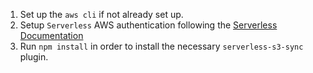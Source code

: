 1. Set up the `aws cli` if not already set up.
2. Setup `Serverless` AWS authentication following the [Serverless Documentation](https://www.serverless.com/framework/docs/providers/aws/guide/credentials/)
3. Run `npm install` in order to install the necessary `serverless-s3-sync` plugin.
